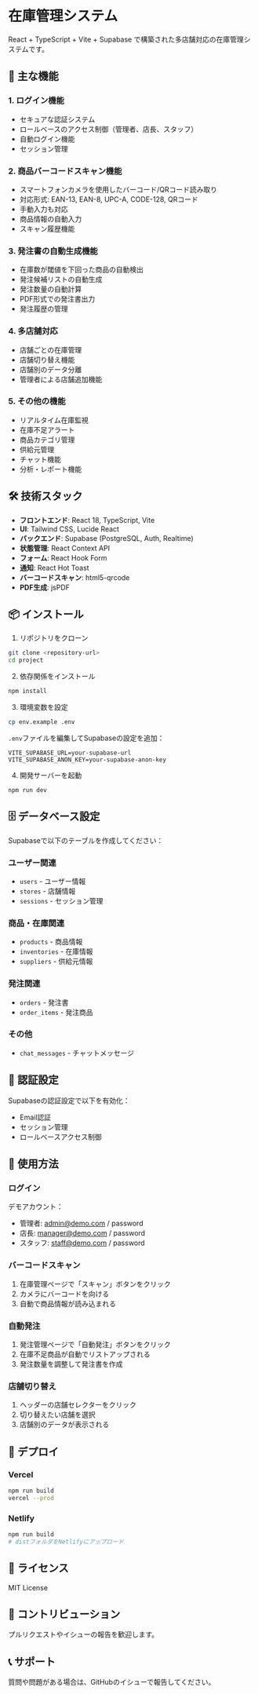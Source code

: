 # 在庫管理システム

React + TypeScript + Vite + Supabase で構築された多店舗対応の在庫管理システムです。

## 🚀 主な機能

### 1. ログイン機能
- セキュアな認証システム
- ロールベースのアクセス制御（管理者、店長、スタッフ）
- 自動ログイン機能
- セッション管理

### 2. 商品バーコードスキャン機能
- スマートフォンカメラを使用したバーコード/QRコード読み取り
- 対応形式: EAN-13, EAN-8, UPC-A, CODE-128, QRコード
- 手動入力も対応
- 商品情報の自動入力
- スキャン履歴機能

### 3. 発注書の自動生成機能
- 在庫数が閾値を下回った商品の自動検出
- 発注候補リストの自動生成
- 発注数量の自動計算
- PDF形式での発注書出力
- 発注履歴の管理

### 4. 多店舗対応
- 店舗ごとの在庫管理
- 店舗切り替え機能
- 店舗別のデータ分離
- 管理者による店舗追加機能

### 5. その他の機能
- リアルタイム在庫監視
- 在庫不足アラート
- 商品カテゴリ管理
- 供給元管理
- チャット機能
- 分析・レポート機能

## 🛠️ 技術スタック

- **フロントエンド**: React 18, TypeScript, Vite
- **UI**: Tailwind CSS, Lucide React
- **バックエンド**: Supabase (PostgreSQL, Auth, Realtime)
- **状態管理**: React Context API
- **フォーム**: React Hook Form
- **通知**: React Hot Toast
- **バーコードスキャン**: html5-qrcode
- **PDF生成**: jsPDF

## 📦 インストール

1. リポジトリをクローン
```bash
git clone <repository-url>
cd project
```

2. 依存関係をインストール
```bash
npm install
```

3. 環境変数を設定
```bash
cp env.example .env
```

`.env`ファイルを編集してSupabaseの設定を追加：
```env
VITE_SUPABASE_URL=your-supabase-url
VITE_SUPABASE_ANON_KEY=your-supabase-anon-key
```

4. 開発サーバーを起動
```bash
npm run dev
```

## 🗄️ データベース設定

Supabaseで以下のテーブルを作成してください：

### ユーザー関連
- `users` - ユーザー情報
- `stores` - 店舗情報
- `sessions` - セッション管理

### 商品・在庫関連
- `products` - 商品情報
- `inventories` - 在庫情報
- `suppliers` - 供給元情報

### 発注関連
- `orders` - 発注書
- `order_items` - 発注商品

### その他
- `chat_messages` - チャットメッセージ

## 🔐 認証設定

Supabaseの認証設定で以下を有効化：
- Email認証
- セッション管理
- ロールベースアクセス制御

## 📱 使用方法

### ログイン
デモアカウント：
- 管理者: admin@demo.com / password
- 店長: manager@demo.com / password
- スタッフ: staff@demo.com / password

### バーコードスキャン
1. 在庫管理ページで「スキャン」ボタンをクリック
2. カメラにバーコードを向ける
3. 自動で商品情報が読み込まれる

### 自動発注
1. 発注管理ページで「自動発注」ボタンをクリック
2. 在庫不足商品が自動でリストアップされる
3. 発注数量を調整して発注書を作成

### 店舗切り替え
1. ヘッダーの店舗セレクターをクリック
2. 切り替えたい店舗を選択
3. 店舗別のデータが表示される

## 🚀 デプロイ

### Vercel
```bash
npm run build
vercel --prod
```

### Netlify
```bash
npm run build
# distフォルダをNetlifyにアップロード
```

## 📄 ライセンス

MIT License

## 🤝 コントリビューション

プルリクエストやイシューの報告を歓迎します。

## 📞 サポート

質問や問題がある場合は、GitHubのイシューで報告してください。




